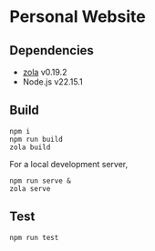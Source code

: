 # Personal Website

## Dependencies

- [zola](https://www.getzola.org/) v0.19.2
- Node.js v22.15.1

## Build

```console
npm i
npm run build
zola build
```

For a local development server,

```console
npm run serve &
zola serve
```

## Test

```console
npm run test
```
